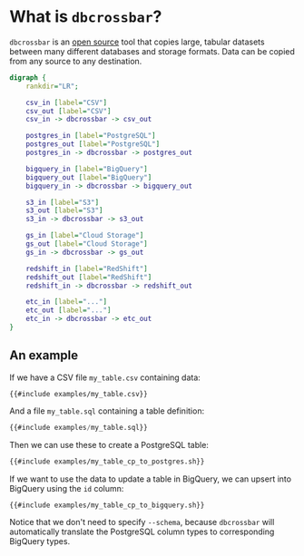 # What is `dbcrossbar`?

`dbcrossbar` is an [open source][] tool that copies large, tabular datasets between many different databases and storage formats. Data can be copied from any source to any destination.

[open source]: https://github.com/dbcrossbar/dbcrossbar

```dot process
digraph {
    rankdir="LR";

    csv_in [label="CSV"]
    csv_out [label="CSV"]
    csv_in -> dbcrossbar -> csv_out

    postgres_in [label="PostgreSQL"]
    postgres_out [label="PostgreSQL"]
    postgres_in -> dbcrossbar -> postgres_out

    bigquery_in [label="BigQuery"]
    bigquery_out [label="BigQuery"]
    bigquery_in -> dbcrossbar -> bigquery_out

    s3_in [label="S3"]
    s3_out [label="S3"]
    s3_in -> dbcrossbar -> s3_out

    gs_in [label="Cloud Storage"]
    gs_out [label="Cloud Storage"]
    gs_in -> dbcrossbar -> gs_out

    redshift_in [label="RedShift"]
    redshift_out [label="RedShift"]
    redshift_in -> dbcrossbar -> redshift_out

    etc_in [label="..."]
    etc_out [label="..."]
    etc_in -> dbcrossbar -> etc_out
}
```

## An example

If we have a CSV file `my_table.csv` containing data:

```csv
{{#include examples/my_table.csv}}
```

And a file `my_table.sql` containing a table definition:

```sql
{{#include examples/my_table.sql}}
```

Then we can use these to create a PostgreSQL table:

```sh
{{#include examples/my_table_cp_to_postgres.sh}}
```

If we want to use the data to update a table in BigQuery, we can upsert into BigQuery using the `id` column:

```sh
{{#include examples/my_table_cp_to_bigquery.sh}}
```

Notice that we don't need to specify `--schema`, because `dbcrossbar` will automatically translate the PostgreSQL column types to corresponding BigQuery types.
